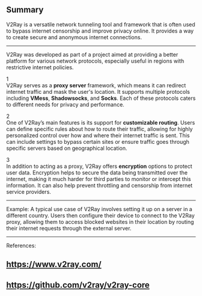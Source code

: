## Summary
V2Ray is a versatile network tunneling tool and framework that is often used to bypass internet censorship and improve privacy online. It provides a way to create secure and anonymous internet connections.

---

V2Ray was developed as part of a project aimed at providing a better platform for various network protocols, especially useful in regions with restrictive internet policies.

1  
V2Ray serves as a **proxy server** framework, which means it can redirect internet traffic and mask the user's location. It supports multiple protocols including **VMess**, **Shadowsocks**, and **Socks**. Each of these protocols caters to different needs for privacy and performance.

2  
One of V2Ray’s main features is its support for **customizable routing**. Users can define specific rules about how to route their traffic, allowing for highly personalized control over how and where their internet traffic is sent. This can include settings to bypass certain sites or ensure traffic goes through specific servers based on geographical location.

3  
In addition to acting as a proxy, V2Ray offers **encryption** options to protect user data. Encryption helps to secure the data being transmitted over the internet, making it much harder for third parties to monitor or intercept this information. It can also help prevent throttling and censorship from internet service providers.

---

Example: A typical use case of V2Ray involves setting it up on a server in a different country. Users then configure their device to connect to the V2Ray proxy, allowing them to access blocked websites in their location by routing their internet requests through the external server.

---

References: 
## https://www.v2ray.com/
## https://github.com/v2ray/v2ray-core